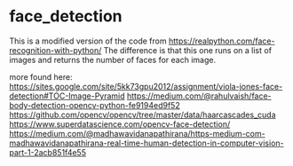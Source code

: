# face_detection

This is a modified version of the code from https://realpython.com/face-recognition-with-python/ 
The difference is that this one runs on a list of images and returns the number of faces for each image.

more found here: 
https://sites.google.com/site/5kk73gpu2012/assignment/viola-jones-face-detection#TOC-Image-Pyramid
https://medium.com/@rahulvaish/face-body-detection-opencv-python-fe9194ed9f52
https://github.com/opencv/opencv/tree/master/data/haarcascades_cuda
https://www.superdatascience.com/opencv-face-detection/
https://medium.com/@madhawavidanapathirana/https-medium-com-madhawavidanapathirana-real-time-human-detection-in-computer-vision-part-1-2acb851f4e55

